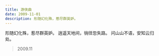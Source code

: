 ```yaml
---
title: 游侠曲
date: 2009-11-01
description: 形随幻化殊，惹尽群英妒。
---
```


形随幻化殊，惹尽群英妒。
逍遥天地间，徜徉忽失路。
问山山不语，安知云归处。

> 2009.11